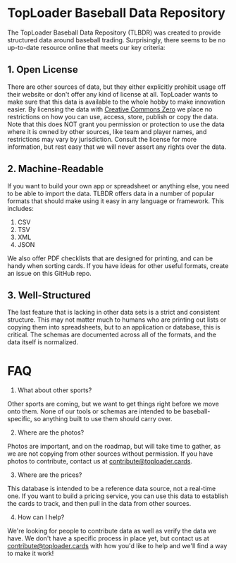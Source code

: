 # TopLoader Baseball Data Repository

The TopLoader Baseball Data Repository (TLBDR) was created to provide structured data around baseball trading.  Surprisingly, there seems to be no up-to-date resource online that meets our key criteria:

## 1. Open License

There are other sources of data, but they either explicitly prohibit usage off their website or don't offer any kind of license at all.  TopLoader wants to make sure that this data is available to the whole hobby to make innovation easier.  By licensing the data with [Creative Commons Zero](https://creativecommons.org/share-your-work/public-domain/cc0/) we place no restrictions on how you can use, access, store, publish or copy the data.  Note that this does NOT grant you permission or protection to use the data where it is owned by other sources, like team and player names, and restrictions may vary by jurisdiction.  Consult the license for more information, but rest easy that we will never assert any rights over the data.

## 2. Machine-Readable

If you want to build your own app or spreadsheet or anything else, you need to be able to import the data.  TLBDR offers data in a number of popular formats that should make using it easy in any language or framework.  This includes:

1. CSV
2. TSV
3. XML
4. JSON

We also offer PDF checklists that are designed for printing, and can be handy when sorting cards.  If you have ideas for other useful formats, create an issue on this GitHub repo.

## 3. Well-Structured

The last feature that is lacking in other data sets is a strict and consistent structure.  This may not matter much to humans who are printing out lists or copying them into spreadsheets, but to an application or database, this is critical.  The schemas are documented across all of the formats, and the data itself is normalized.

# FAQ

1. What about other sports?

Other sports are coming, but we want to get things right before we move onto them.  None of our tools or schemas are intended to be baseball-specific, so anything built to use them should carry over.

2. Where are the photos?

Photos are important, and on the roadmap, but will take time to gather, as we are not copying from other sources without permission.  If you have photos to contribute, contact us at contribute@toploader.cards.

3. Where are the prices?

This database is intended to be a reference data source, not a real-time one.  If you want to build a pricing service, you can use this data to establish the cards to track, and then pull in the data from other sources.

4. How can I help?

We're looking for people to contribute data as well as verify the data we have.  We don't have a specific process in place yet, but contact us at contribute@toploader.cards with how you'd like to help and we'll find a way to make it work!
